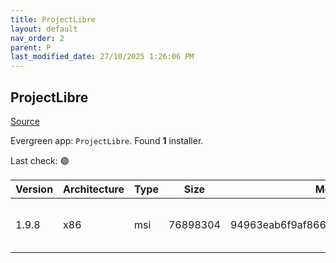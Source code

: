 ```yaml
---
title: ProjectLibre
layout: default
nav_order: 2
parent: P
last_modified_date: 27/10/2025 1:26:06 PM
---
```


## ProjectLibre

[Source](https://www.projectlibre.com/)

Evergreen app: `ProjectLibre`. Found **1** installer.

Last check: 🟢

| Version | Architecture | Type | Size     | Md5                              | FileName               | URI                                                                                                                                                                                                                        |
| ------- | ------------ | ---- | -------- | -------------------------------- | ---------------------- | -------------------------------------------------------------------------------------------------------------------------------------------------------------------------------------------------------------------------- |
| 1.9.8   | x86          | msi  | 76898304 | 94963eab6f9af8669471f6f2d055e5c6 | ProjectLibre-1.9.8.msi | [https://ixpeering.dl.sourceforge.net/project/projectlibre/ProjectLibre/1.9.8/ProjectLibre-1.9.8.msi?viasf=1](https://ixpeering.dl.sourceforge.net/project/projectlibre/ProjectLibre/1.9.8/ProjectLibre-1.9.8.msi?viasf=1) |
